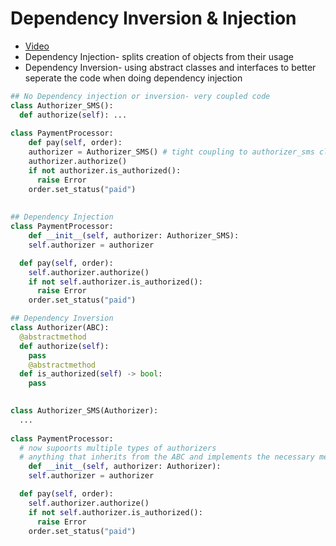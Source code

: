# Dependency Inversion & Injection

- [Video](https://www.youtube.com/watch?v=2ejbLVkCndI&list=WL&index=19)
- Dependency Injection- splits creation of objects from their usage
- Dependency Inversion- using abstract classes and interfaces to better seperate the code when doing dependency injection

``` python
## No Dependency injection or inversion- very coupled code
class Authorizer_SMS():
  def authorize(self): ...
 
class PaymentProcessor:
	def pay(self, order):
    authorizer = Authorizer_SMS() # tight coupling to authorizer_sms class and its methods
    authorizer.authorize()
    if not authorizer.is_authorized():
      raise Error
    order.set_status("paid")
    
  
## Dependency Injection
class PaymentProcessor:
	def __init__(self, authorizer: Authorizer_SMS):
    self.authorizer = authorizer

  def pay(self, order):
    self.authorizer.authorize()
    if not self.authorizer.is_authorized():
      raise Error
    order.set_status("paid")

## Dependency Inversion 
class Authorizer(ABC):
  @abstractmethod
  def authorize(self):
    pass
 	@abstractmethod
  def is_authorized(self) -> bool:
    pass

  
class Authorizer_SMS(Authorizer):
  ...
 
class PaymentProcessor:
  # now supoorts multiple types of authorizers 
  # anything that inherits from the ABC and implements the necessary methods
	def __init__(self, authorizer: Authorizer):
    self.authorizer = authorizer

  def pay(self, order):
    self.authorizer.authorize()
    if not self.authorizer.is_authorized():
      raise Error
    order.set_status("paid")
```



